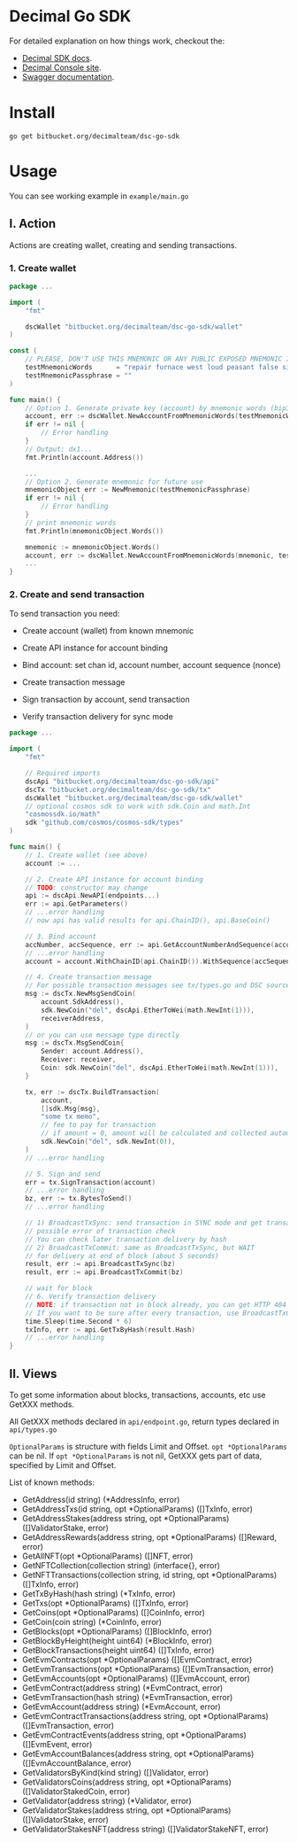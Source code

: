 # Decimal Go SDK

For detailed explanation on how things work, checkout the:

- [Decimal SDK docs](https://help.decimalchain.com/api-sdk/).
- [Decimal Console site](https://console.decimalchain.com/).
- [Swagger documentation](https://devnet-dec2-explorer-api.decimalchain.com/api/documentation).

# Install
```
go get bitbucket.org/decimalteam/dsc-go-sdk
```

# Usage

You can see working example in `example/main.go`

## I. Action

Actions are creating wallet, creating and sending transactions.

### 1. Create wallet

```go
package ...

import (
    "fmt"

    dscWallet "bitbucket.org/decimalteam/dsc-go-sdk/wallet"
)

const (
    // PLEASE, DON'T USE THIS MNEMONIC OR ANY PUBLIC EXPOSED MNEMONIC IN MAINNET
    testMnemonicWords      = "repair furnace west loud peasant false six hockey poem tube now alien service phone hazard winter favorite away sand fuel describe version tragic vendor"
	testMnemonicPassphrase = ""
)

func main() {
    // Option 1. Generate private key (account) by mnemonic words (bip39)
    account, err := dscWallet.NewAccountFromMnemonicWords(testMnemonicWords, testMnemonicPassphrase)
	if err != nil {
		// Error handling
	}
    // Output: dx1...
    fmt.Println(account.Address())

    ...
    // Option 2. Generate mnemonic for future use
    mnemonicObject err := NewMnemonic(testMnemonicPassphrase)
	if err != nil {
		// Error handling
	}    
    // print mnemonic words
    fmt.Println(mnemonicObject.Words())

    mnemonic := mnemonicObject.Words()
    account, err := dscWallet.NewAccountFromMnemonicWords(mnemonic, testMnemonicPassphrase)
    ...
}
```

### 2. Create and send transaction

To send transaction you need:

* Create account (wallet) from known mnemonic

* Create API instance for account binding

* Bind account: set chan id, account number, account sequence (nonce)

* Create transaction message

* Sign transaction by account, send transaction

* Verify transaction delivery for sync mode

```go
package ...

import (
    "fmt"

    // Required imports
    dscApi "bitbucket.org/decimalteam/dsc-go-sdk/api"
    dscTx "bitbucket.org/decimalteam/dsc-go-sdk/tx"
    dscWallet "bitbucket.org/decimalteam/dsc-go-sdk/wallet"
    // optional cosmos sdk to work with sdk.Coin and math.Int
    "cosmossdk.io/math"
	sdk "github.com/cosmos/cosmos-sdk/types"
)

func main() {
    // 1. Create wallet (see above)
    account := ...

    // 2. Create API instance for account binding
    // TODO: constructor may change
    api := dscApi.NewAPI(endpoints...)
    err := api.GetParameters()
    // ...error handling
    // now api has valid results for api.ChainID(), api.BaseCoin()

    // 3. Bind account
    accNumber, accSequence, err := api.GetAccountNumberAndSequence(account.Address())
    // ...error handling
    account = account.WithChainID(api.ChainID()).WithSequence(accSequence).WithAccountNumber(accNumber)

    // 4. Create transaction message
    // For possible transaction messages see tx/types.go and DSC source
	msg := dscTx.NewMsgSendCoin(
		account.SdkAddress(),
		sdk.NewCoin("del", dscApi.EtherToWei(math.NewInt(1))),
		receiverAddress,
	)
    // or you can use message type directly
    msg := dscTx.MsgSendCoin{
        Sender: account.Address(),
        Receiver: receiver,
        Coin: sdk.NewCoin("del", dscApi.EtherToWei(math.NewInt(1))),
    }

	tx, err := dscTx.BuildTransaction(
		account,
		[]sdk.Msg{msg},
		"some tx memo",
		// fee to pay for transaction
		// if amount = 0, amount will be calculated and collected automaticaly by validator
		sdk.NewCoin("del", sdk.NewInt(0)),
	)
    // ...error handling

    // 5. Sign and send
    err = tx.SignTransaction(account)
	// ...error handling
	bz, err := tx.BytesToSend()
	// ...error handling

	// 1) BroadcastTxSync: send transaction in SYNC mode and get transaction hash and
	// possible error of transaction check
	// You can check later transaction delivery by hash
	// 2) BroadcastTxCommit: same as BroadcastTxSync, but WAIT
	// for delivery at end of block (about 5 seconds)    
    result, err := api.BroadcastTxSync(bz)
    result, err := api.BroadcastTxCommit(bz)

    // wait for block
    // 6. Verify transaction delivery
    // NOTE: if transaction not in block already, you can get HTTP 404 error
    // If you want to be sure after every transaction, use BroadcastTxCommit
    time.Sleep(time.Second * 6)
    txInfo, err := api.GetTxByHash(result.Hash)
    // ...error handling
}
```

## II. Views

To get some information about blocks, transactions, accounts, etc use GetXXX methods.

All GetXXX methods declared in `api/endpoint.go`, return types declared in `api/types.go`

`OptionalParams` is structure with fields Limit and Offset.
`opt *OptionalParams` can be nil.
If `opt *OptionalParams` is not nil, GetXXX gets part of data, specified by Limit and Offset.

List of known methods:

- GetAddress(id string) (*AddressInfo, error)
- GetAddressTxs(id string, opt *OptionalParams) ([]TxInfo, error)
- GetAddressStakes(address string, opt *OptionalParams) ([]ValidatorStake, error)
- GetAddressRewards(address string, opt *OptionalParams) ([]Reward, error)
- GetAllNFT(opt *OptionalParams) ([]NFT, error)
- GetNFTCollection(collection string) (interface{}, error)
- GetNFTTransactions(collection string, id string, opt *OptionalParams) ([]TxInfo, error)
- GetTxByHash(hash string) (*TxInfo, error)
- GetTxs(opt *OptionalParams) ([]TxInfo, error)
- GetCoins(opt *OptionalParams) ([]CoinInfo, error)
- GetCoin(coin string) (*CoinInfo, error)
- GetBlocks(opt *OptionalParams) ([]BlockInfo, error)
- GetBlockByHeight(height uint64) (*BlockInfo, error)
- GetBlockTransactions(height uint64) ([]TxInfo, error)
- GetEvmContracts(opt *OptionalParams) ([]EvmContract, error)
- GetEvmTransactions(opt *OptionalParams) ([]EvmTransaction, error)
- GetEvmAccounts(opt *OptionalParams) ([]EvmAccount, error)
- GetEvmContract(address string) (*EvmContract, error)
- GetEvmTransaction(hash string) (*EvmTransaction, error)
- GetEvmAccount(address string) (*EvmAccount, error)
- GetEvmContractTransactions(address string, opt *OptionalParams) ([]EvmTransaction, error)
- GetEvmContractEvents(address string, opt *OptionalParams) ([]EvmEvent, error)
- GetEvmAccountBalances(address string, opt *OptionalParams) ([]EvmAccountBalance, error)
- GetValidatorsByKind(kind string) ([]Validator, error)
- GetValidatorsCoins(address string, opt *OptionalParams) ([]ValidatorStakedCoin, error)
- GetValidator(address string) (*Validator, error)
- GetValidatorStakes(address string, opt *OptionalParams) ([]ValidatorStake, error)
- GetValidatorStakesNFT(address string) ([]ValidatorStakeNFT, error)
